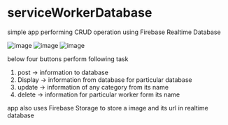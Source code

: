 # serviceWorkerDatabase
simple app performing CRUD operation using Firebase Realtime Database 



![image](https://user-images.githubusercontent.com/102247811/212531249-840bd28e-d1e8-4864-893f-feb824f226d4.png)    ![image](https://user-images.githubusercontent.com/102247811/212531251-03f2b1c5-473d-4f17-bd4e-b0e2afc148b5.png)       ![image](https://user-images.githubusercontent.com/102247811/212531256-c4461484-2b98-4481-85cc-b99ab3797d52.png)





 below four buttons perform following task 
1. post 
    -> information to database 
2. Display 
    -> information from database for particular database
3. update
    -> information of any category from its name
4. delete 
    -> information for particular worker form its name
    
    
    
    
app also uses Firebase Storage to store a image and its url in realtime database
    



